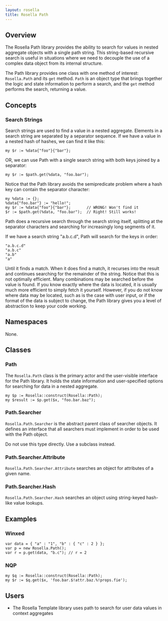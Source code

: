 ```yaml
---
layout: rosella
title: Rosella Path
---
```


## Overview

The Rosella Path library provides the ability to search for values in nested
aggregate objects with a single path string. This string-based recursive
search is useful in situations where we need to decouple the use of a complex
data object from its internal structure.

The Path library provides one class with one method of interest:
`Rosella.Path` and its `get` method. `Path` is an object type that brings
together the logic and state information to perform a search, and the `get`
method performs the search, returning a value.

## Concepts

### Search Strings

Search strings are used to find a value in a nested aggregate. Elements in a
search string are separated by a separator sequence. If we have a value in
a nested hash of hashes, we can find it like this:

    my $r := %data{"foo"}{"bar"};

OR, we can use Path with a single search string with both keys joined by a
separator:

    my $r := $path.get(%data, "foo.bar");

Notice that the Path library avoids the semipredicate problem where a hash
key can contain the separator character:

    my %data := {};
    %data{"foo.bar"} := "hello!";
    my $r := %data{"foo"}{"bar"};       // WRONG! Won't find it
    $r := $path.get(%data, "foo.bar");  // Right! Still works!

Path does a recursive search through the search string itself, splitting at
the separator characters and searching for increasingly long segments of it.

If we have a search string "a.b.c.d", Path will search for the keys in order:

    "a.b.c.d"
    "a.b.c"
    "a.b"
    "a"

Until it finds a match. When it does find a match, it recurses into the result
and continues searching for the remainder of the string. Notice that this is
not optimally efficient. Many combinations may be searched before the value is
found. If you know exactly where the data is located, it is usually much more
efficient to simply fetch it yourself. However, if you do not know where data
may be located, such as is the case with user input, or if the format of the
data is subject to change, the Path library gives you a level of abstraction
to keep your code working.

## Namespaces

None.

## Classes

### Path

The `Rosella.Path` class is the primary actor and the user-visible interface
for the Path library. It holds the state information and user-specified
options for searching for data in a nested aggregate.

    my $p := Rosella::construct(Rosella::Path);
    my $result := $p.get($x, "foo.bar.baz");

### Path.Searcher

`Rosella.Path.Searcher` is the abstract parent class of searcher objects. It
defines an interface that all searchers must implement in order to be used
with the Path object.

Do not use this type directly. Use a subclass instead.

### Path.Searcher.Attribute

`Rosella.Path.Searcher.Attribute` searches an object for attributes of a given
name.

### Path.Searcher.Hash

`Rosella.Path.Searcher.Hash` searches an object using string-keyed hash-like
value lookups.

## Examples

### Winxed

    var data = { "a" : "1", "b" : { "c" : 2 } };
    var p = new Rosella.Path();
    var r = p.get(data, "b.c"); // r = 2

### NQP

    my $q := Rosella::construct(Rosella::Path);
    my $r := $q.get($x, 'foo.bar.$!attr.baz.%!props.fie');

## Users

* The Rosella Template library uses path to search for user data values in
context aggregates
